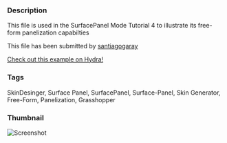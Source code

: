 ### Description 
This file is used in the SurfacePanel Mode Tutorial 4 to illustrate its free-form panelization capabilties

This file has been submitted by [santiagogaray](https://github.com/santiagogaray)

[Check out this example on Hydra!](http://hydrashare.github.io/hydra/viewer?owner=santiagogaray&fork=hydra&id=SD_SurfacePanel-Mode_Tutorial_4)
### Tags 
SkinDesinger, Surface Panel, SurfacePanel, Surface-Panel, Skin Generator, Free-Form, Panelization, Grasshopper
### Thumbnail 
![Screenshot](https://raw.githubusercontent.com/santiagogaray/hydra/master/SD_SurfacePanel-Mode_Tutorial_4/thumbnail.png)
